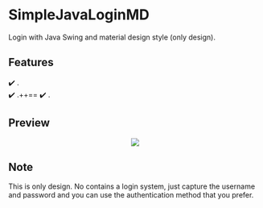 # SimpleJavaLoginMD
Login with Java Swing and material design style (only design).

## Features
✔️ .\
✔️ .++==
✔️ .

## Preview

<p align="center">
  <kbd>
   <img src="https://media.tenor.com/PEEXJiQCXM8AAAAd/meme-shitpost.gif"></img>
  </kbd>
</p>

## Note
This is only design. No contains a login system, just capture the username and password and you can use the authentication method that you prefer.
